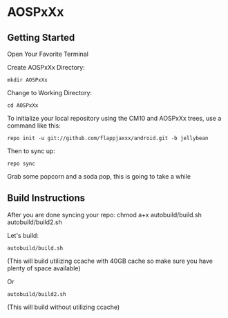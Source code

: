AOSPxXx
===========

Getting Started
---------------

Open Your Favorite Terminal

Create AOSPxXx Directory:

    mkdir AOSPxXx

Change to Working Directory:

    cd AOSPxXx

To initialize your local repository using the CM10 and AOSPxXx trees, use a command like this:

    repo init -u git://github.com/flappjaxxx/android.git -b jellybean

Then to sync up:

    repo sync

Grab some popcorn and a soda pop, this is going to take a while


Build Instructions
--------

After you are done syncing your repo:
chmod a+x autobuild/build.sh autobuild/build2.sh

Let's build:

    autobuild/build.sh
(This will build utilizing ccache with 40GB cache so make sure you have plenty of space available)

Or

    autobuild/build2.sh
(This will build without utilizing ccache)
